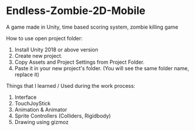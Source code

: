 # Endless-Zombie-2D-Mobile
A game made in Unity, 
time based scoring system, zombie killing game

How to use open project folder:

1. Install Unity 2018 or above version
2. Create new project.
3. Copy Assets and Project Settings from Project Folder.
4. Paste it in your new project's folder. (You will see the same folder name, replace it)



Things that I learned / Used during the work process:

1. Interface
2. TouchJoyStick
3. Animation & Animator
4. Sprite Controllers (Colliders, Rigidbody)
5. Drawing using gizmoz
